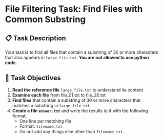 # File Filtering Task: Find Files with Common Substring

## 📋 Task Description

Your task is to find all files that contain a substring of 30 or more characters that also appears in `large_file.txt`. **You are not allowed to use python code.**

## 🎯 Task Objectives

1. **Read the reference file** `large_file.txt` to understand its content
2. **Examine each file** from file_01.txt to file_20.txt
3. **Find files** that contain a substring of 30 or more characters that matches a substring in `large_file.txt`
4. **Create a file `answer.txt`** and write the results to it with the following format:
   - One line per matching file
   - Format: `filename.txt`
   - Do not add any things else other than `filename.txt.`
